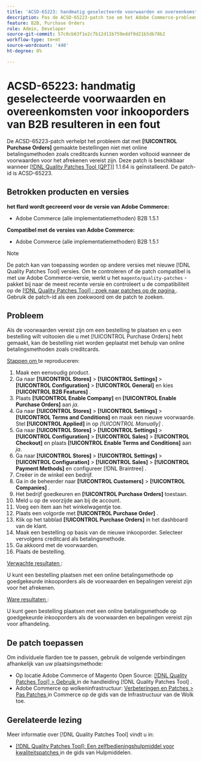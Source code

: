 ```yaml
---
title: 'ACSD-65223: handmatig geselecteerde voorwaarden en overeenkomsten voor inkooporders van B2B resulteren in een fout'
description: Pas de ACSD-65223-patch toe om het Adobe Commerce-probleem op te lossen dat ertoe leidt dat met [!UICONTROL Purchase Orders] gemaakte bestellingen niet met online betalingsmethoden zoals creditcards kunnen worden voltooid wanneer de voorwaarden voor het afrekenen vereist zijn.
feature: B2B, Purchase Orders
role: Admin, Developer
source-git-commit: 57c0cb63f1e2c7b12d11b759eddf0d21b5db78b2
workflow-type: tm+mt
source-wordcount: '440'
ht-degree: 0%

---
```



# ACSD-65223: handmatig geselecteerde voorwaarden en overeenkomsten voor inkooporders van B2B resulteren in een fout

De ACSD-65223-patch verhelpt het probleem dat met **[!UICONTROL Purchase Orders]** gemaakte bestellingen niet met online betalingsmethoden zoals creditcards kunnen worden voltooid wanneer de voorwaarden voor het afrekenen vereist zijn. Deze patch is beschikbaar wanneer [[!DNL Quality Patches Tool (QPT)]](/help/tools/quality-patches-tool/quality-patches-tool-to-self-serve-quality-patches.md) 1.1.64 is geïnstalleerd. De patch-id is ACSD-65223.

## Betrokken producten en versies

**het flard wordt gecreeerd voor de versie van Adobe Commerce:**

* Adobe Commerce (alle implementatiemethoden) B2B 1.5.1

**Compatibel met de versies van Adobe Commerce:**

* Adobe Commerce (alle implementatiemethoden) B2B 1.5.1

>[!NOTE]
>
>De patch kan van toepassing worden op andere versies met nieuwe [!DNL Quality Patches Tool] versies. Om te controleren of de patch compatibel is met uw Adobe Commerce-versie, werkt u het `magento/quality-patches` -pakket bij naar de meest recente versie en controleert u de compatibiliteit op de [[!DNL Quality Patches Tool] : zoek naar patches op de pagina ](https://experienceleague.adobe.com/tools/commerce-quality-patches/index.html) . Gebruik de patch-id als een zoekwoord om de patch te zoeken.

## Probleem

Als de voorwaarden vereist zijn om een bestelling te plaatsen en u een bestelling wilt voltooien die u met [!UICONTROL Purchase Orders] hebt gemaakt, kan de bestelling niet worden geplaatst met behulp van online betalingsmethoden zoals creditcards.

<u> Stappen om </u> te reproduceren:

1. Maak een eenvoudig product.
1. Ga naar **[!UICONTROL Stores]** > **[!UICONTROL Settings]** > **[!UICONTROL Configuration]** > **[!UICONTROL General]** en kies **[!UICONTROL B2B Features]** .
1. Plaats **[!UICONTROL Enable Company]** en **[!UICONTROL Enable Purchase Orders]** aan *ja*.
1. Ga naar **[!UICONTROL Stores]** > **[!UICONTROL Settings]** > **[!UICONTROL Terms and Conditions]** en maak een nieuwe voorwaarde. Stel **[!UICONTROL Applied]** in op *[!UICONTROL Manually]* .
1. Ga naar **[!UICONTROL Stores]** > **[!UICONTROL Settings]** > **[!UICONTROL Configuration]** > **[!UICONTROL Sales]** > **[!UICONTROL Checkout]** en plaats **[!UICONTROL Enable Terms and Conditions]** aan *ja*.
1. Ga naar **[!UICONTROL Stores]** > **[!UICONTROL Settings]** > **[!UICONTROL Configuration]** > **[!UICONTROL Sales]** > **[!UICONTROL Payment Methods]** en configureer [!DNL Braintree] .
1. Creëer in de winkel een bedrijf.
1. Ga in de beheerder naar **[!UICONTROL Customers]** > **[!UICONTROL Companies]** .
1. Het bedrijf goedkeuren en **[!UICONTROL Purchase Orders]** toestaan.
1. Meld u op de voorzijde aan bij de account.
1. Voeg een item aan het winkelwagentje toe.
1. Plaats een volgorde met **[!UICONTROL Purchase Order]** .
1. Klik op het tabblad **[!UICONTROL Purchase Orders]** in het dashboard van de klant.
1. Maak een bestelling op basis van de nieuwe inkooporder. Selecteer vervolgens creditcard als betalingsmethode.
1. Ga akkoord met de voorwaarden.
1. Plaats de bestelling.

<u> Verwachte resultaten </u>:

U kunt een bestelling plaatsen met een online betalingsmethode op goedgekeurde inkooporders als de voorwaarden en bepalingen vereist zijn voor het afrekenen.

<u> Ware resultaten </u>:

U kunt geen bestelling plaatsen met een online betalingsmethode op goedgekeurde inkooporders als de voorwaarden en bepalingen vereist zijn voor afhandeling.

## De patch toepassen

Om individuele flarden toe te passen, gebruik de volgende verbindingen afhankelijk van uw plaatsingsmethode:

* Op locatie Adobe Commerce of Magento Open Source: [[!DNL Quality Patches Tool] > Gebruik ](/help/tools/quality-patches-tool/usage.md) in de handleiding [!DNL Quality Patches Tool] .
* Adobe Commerce op wolkeninfrastructuur: [ Verbeteringen en Patches > Pas Patches ](https://experienceleague.adobe.com/docs/commerce-cloud-service/user-guide/develop/upgrade/apply-patches.html) in Commerce op de gids van de Infrastructuur van de Wolk toe.

## Gerelateerde lezing

Meer informatie over [!DNL Quality Patches Tool] vindt u in:

* [[!DNL Quality Patches Tool]: Een zelfbedieningshulpmiddel voor kwaliteitspatches ](/help/tools/quality-patches-tool/quality-patches-tool-to-self-serve-quality-patches.md) in de gids van Hulpmiddelen.
